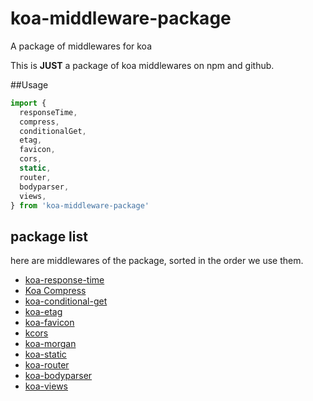 # koa-middleware-package
A package of middlewares for koa

This is **JUST** a package of koa middlewares on npm and github.

##Usage
```js
import {
  responseTime,
  compress,
  conditionalGet,
  etag,
  favicon,
  cors,
  static,
  router,
  bodyparser,
  views,
} from 'koa-middleware-package'
```

## package list
here are middlewares of the package, sorted in the order we use them.
- [koa-response-time](https://github.com/koajs/response-time)
- [Koa Compress](https://github.com/koajs/compress)
- [koa-conditional-get](https://github.com/koajs/conditional-get)
- [koa-etag](https://github.com/koajs/etag)
- [koa-favicon](https://github.com/koajs/favicon)
- [kcors](https://github.com/koajs/cors)
- [koa-morgan](https://github.com/koa-modules/morgan)
- [koa-static](https://github.com/koajs/static)
- [koa-router](https://github.com/alexmingoia/koa-router)
- [koa-bodyparser](https://github.com/koajs/bodyparser)
- [koa-views](https://github.com/queckezz/koa-views)
